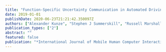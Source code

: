 ```yaml
---
title: "Function-Specific Uncertainty Communication in Automated Driving"
date: 2019-01-01
publishDate: 2020-06-23T21:21:42.350097Z
authors: ["Alexander Kunze", "Stephen J Summerskill", "Russell Marshall", "Ashleigh J Filtness"]
publication_types: ["2"]
abstract: ""
featured: false
publication: "*International Journal of Mobile Human Computer Interaction (IJMHCI)*"
---
```


